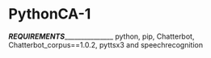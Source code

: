 # PythonCA-1

_______________________________________REQUIREMENTS______________________________________________________
python,
pip,
Chatterbot,
Chatterbot_corpus==1.0.2,
pyttsx3 and
speechrecognition 

